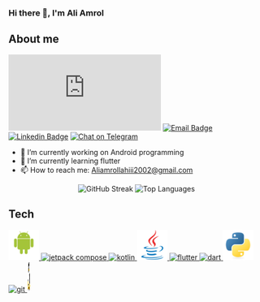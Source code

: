 ### Hi there 👋, I'm Ali Amrol

## About me

[![GitHub release](https://img.shields.io/github/v/release/1995parham/1995parham.pdf?label=Resume&logo=github&style=for-the-badge)](https://github.com/Aliamrol/resume/blob/master/resume.pdf)
[![Email Badge](https://img.shields.io/badge/Gmail-D14836?style=for-the-badge&logo=gmail&logoColor=white&link=mailto:yaronhuang@foxmail.com)](mailto:Aliamrollahiii2002@gmail.com)
[![Linkedin Badge](https://img.shields.io/badge/LinkedIn-0077B5?style=for-the-badge&logo=linkedin&logoColor=white)](https://www.linkedin.com/in/ali-amrollahi-12383022a/)
[![Chat on Telegram](https://img.shields.io/badge/Telegram-2CA5E0?style=for-the-badge&logo=telegram&logoColor=white)](https://t.me/Ali_Amrol) 




* 🔭 I’m currently working on Android programming
* 🌱 I’m currently learning flutter
* 📫 How to reach me: Aliamrollahiii2002@gmail.com

<p align="center">
  <img src="https://streak-stats.demolab.com?user=Aliamrol&theme=one-dark-pro&hide_border=true" alt="GitHub Streak" width="53%">
  <img src="https://github-readme-stats.vercel.app/api/top-langs/?username=Aliamrol&layout=compact&theme=vision-friendly-dark" alt="Top Languages" width="38.2%">
</p>



## Tech

<p align="left"> <a href="https://developer.android.com" target="_blank" rel="noreferrer"> <img src="https://raw.githubusercontent.com/devicons/devicon/master/icons/android/android-original-wordmark.svg" alt="android" width="60" height="60"/><a href="https://developer.android.com/compose target="_blank" rel="noreferrer"> <img src="https://avatars.githubusercontent.com/u/71742764?s=200&v=4" alt="jetpack compose" width="60" height="60"/> </a> <a href="https://kotlinlang.org" target="_blank" rel="noreferrer"> <img src="https://www.vectorlogo.zone/logos/kotlinlang/kotlinlang-icon.svg" alt="kotlin" width="60" height="60"/> </a></a><a href="https://www.java.com" target="_blank" rel="noreferrer"> <img src="https://raw.githubusercontent.com/devicons/devicon/master/icons/java/java-original.svg" alt="java" width="60" height="60"/><a href="https://flutter.dev/" target="_blank" rel="noreferrer"> <img src="https://user-images.githubusercontent.com/25181517/186150365-da1eccce-6201-487c-8649-45e9e99435fd.png" alt="flutter" width="60" height="60"/><a href="https://dart.dev/" target="_blank" rel="noreferrer"> <img src="https://user-images.githubusercontent.com/25181517/186150304-1568ffdf-4c62-4bdc-9cf1-8d8efcea7c5b.png" alt="dart" width="60" height="60"/> <a href="https://www.python.org" target="_blank" rel="noreferrer"> <img src="https://raw.githubusercontent.com/devicons/devicon/master/icons/python/python-original.svg" alt="python" width="60" height="60"/> <a href="https://git-scm.com/" target="_blank" rel="noreferrer"> <img src="https://www.vectorlogo.zone/logos/git-scm/git-scm-icon.svg" alt="git" width="60" height="60"/> </a> <a href="https://www.linux.org/" target="_blank" rel="noreferrer"> <img src="https://raw.githubusercontent.com/devicons/devicon/master/icons/linux/linux-original.svg" alt="linux" width="6" height="60"/> </a> 
  
<br>

